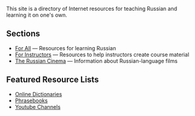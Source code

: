 This site is a directory of Internet resources for teaching Russian
and learning it on one's own. 

## Sections
* [For All](for-all/) — Resources for learning Russian
* [For Instructors](for-instructors/) — Resources to help instructors create course material
* [The Russian Cinema](cinema/) — Information about Russian-language films

## Featured Resource Lists
* [Online Dictionaries](for-all/dictionaries)
* [Phrasebooks](for-all/phrasebooks)
* [Youtube Channels](for-all/youtube-channels)

